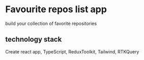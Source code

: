 # Favourite repos list app

build your collection of favorite repositories

## technology stack

Create react app, TypeScript, ReduxToolkit, Tailwind, RTKQuery
